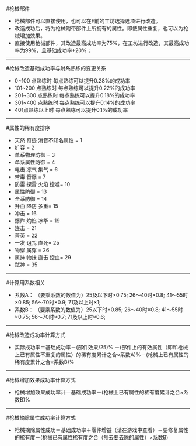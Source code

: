 #枪械部件
- 枪械部件可以直接使用，也可以在F前的工坊选择选项进行改造。
- 改造成功后，将为枪械附带部件上所拥有的属性。即使属性重复，也可以为枪械增加效果。
- 直接使用枪械部件，其改造最高成功率为75%，在工坊进行改造，其最高成功率为99%，且基础成功率+20%；
---
#枪械改造基础成功率与射系熟练的变更关系
- 0~100 点熟练时 每点熟练可以提升0.28%的成功率
- 101~200 点熟练时 每点熟练可以提升0.22%的成功率
- 201~300 点熟练时 每点熟练可以提升0.18%的成功率
- 301~400 点熟练时 每点熟练可以提升0.14%的成功率
- 401点熟练以上时 每点熟练可以提升0.1%的成功率
---
#属性的稀有度排序
- 天然 奇迹 消音不知名属性 = 1
- 扩容 = 2
- 单系物理防御 = 3
- 单系属性防御 = 4
- 电击 冻气 集气 = 6
- 带毒 音爆 = 7
- 防雷 探雷 火焰 控噬= 10
- 属性防御 = 13
- 全系防御 = 14
- 升血 降防 多重= 15
- 冲击 = 16
- 爆炸 灼焰 冰华 = 19
- 连击 = 21
- 菁英 = 22
- 一发 诅咒 直死= 25
- 物穿 属穿 = 26
- 属抹 物抹 直击 控血= 29
- 弑神 = 35
---
#计算用系数相关
- 系数A：
（要乘系数的数值为）25及以下时×0.75;
26～40时×0.8;
41～55时×0.85;
56～70时×0.9;
71及以上时×1;
- 系数B：
（要乘系数的数值为）25以下时×0.85;
26～40时×0.8;
41～55时×0.75;
56～70时×0.7;
71及以上时×0.6;
---
#枪械改造成功率计算方式
- 实际成功率＝基础成功率－(部件效果/25)% －(部件上的有效属性（即和枪械上已有属性不重复的属性）的稀有度累计之合×系数A)%－(枪械上已有属性的稀有度累计之合×系数B)%
---
#枪械增加效果成功率计算方式 
- 枪械增加效果成功率计＝基础成功率－(枪械上已有属性的稀有度累计之合×系数B)%
---
#枪械摘除属性成功率计算方式 
- 枪械摘除属性成功＝基础成功率＋零件增益（请在游戏中查看）－要修复属性的稀有度－(枪械已有属性稀有度之合（刨去要去除的属性）×系数B)